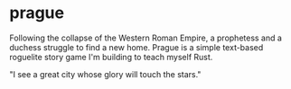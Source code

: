 # prague
Following the collapse of the Western Roman Empire, a prophetess and a duchess struggle to find a new home. Prague is a simple text-based roguelite story game I'm building to teach myself Rust.

"I see a great city whose glory will touch the stars."
